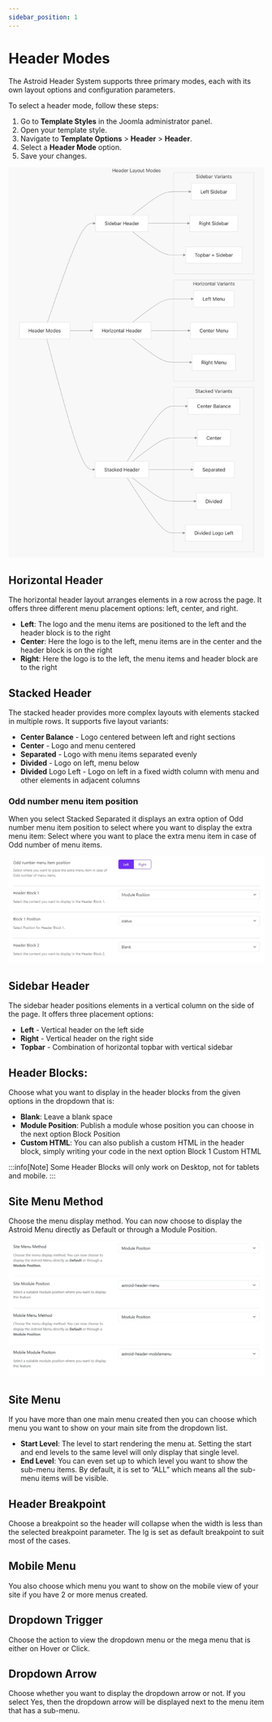 ```yaml
---
sidebar_position: 1
---
```


# Header Modes

The Astroid Header System supports three primary modes, each with its own layout options and configuration parameters.

To select a header mode, follow these steps:
1. Go to **Template Styles** in the Joomla administrator panel.
2. Open your template style.
3. Navigate to **Template Options** > **Header** > **Header**.
4. Select a **Header Mode** option.
5. Save your changes.

![header-modes.jpg](../../static/img/header/header-modes.jpg)

## Horizontal Header

The horizontal header layout arranges elements in a row across the page. It offers three different menu placement options: left, center, and right.

* **Left**: The logo and the menu items are positioned to the left and the header block is to the right
* **Center**: Here the logo is to the left, menu items are in the center and the header block is on the right
* **Right**: Here the logo is to the left, the menu items and header block are to the right

## Stacked Header

The stacked header provides more complex layouts with elements stacked in multiple rows. It supports five layout variants:

* **Center Balance** - Logo centered between left and right sections
* **Center** - Logo and menu centered
* **Separated** - Logo with menu items separated evenly
* **Divided** - Logo on left, menu below
* **Divided** Logo Left - Logo on left in a fixed width column with menu and other elements in adjacent columns

### Odd number menu item position

When you select Stacked Separated it displays an extra option of Odd number menu item position to select where you want to display the extra menu item:
Select where you want to place the extra menu item in case of Odd number of menu items.

![stacked-menu-separate-odd.jpeg](../../static/img/header/stacked-menu-separate-odd.jpeg)

## Sidebar Header

The sidebar header positions elements in a vertical column on the side of the page. It offers three placement options:

* **Left** - Vertical header on the left side
* **Right** - Vertical header on the right side
* **Topbar** - Combination of horizontal topbar with vertical sidebar

## Header Blocks: 
Choose what you want to display in the header blocks from the given options in the dropdown that is:

* **Blank**: Leave a blank space
* **Module Position**: Publish a module whose position you can choose in the next option Block Position
* **Custom HTML**: You can also publish a custom HTML in the header block, simply writing your code in the next option Block 1 Custom HTML

:::info[Note]
Some Header Blocks will only work on Desktop, not for tablets and mobile.
:::

## Site Menu Method

Choose the menu display method. You can now choose to display the Astroid Menu directly as Default or through a Module Position.

![site-menu-method.png](../../static/img/header/site-menu-method.png)

## Site Menu
If you have more than one main menu created then you can choose which menu you want to show on your main site from the dropdown list.

* **Start Level**: The level to start rendering the menu at. Setting the start and end levels to the same level will only display that single level.
* **End Level**: You can even set up to which level you want to show the sub-menu items. By default, it is set to “ALL” which means all the sub-menu items will be visible.

## Header Breakpoint

Choose a breakpoint so the header will collapse when the width is less than the selected breakpoint parameter. The lg is set as default breakpoint to suit most of the cases.

## Mobile Menu

You also choose which menu you want to show on the mobile view of your site if you have 2 or more menus created.

## Dropdown Trigger

Choose the action to view the dropdown menu or the mega menu that is either on Hover or Click.

## Dropdown Arrow

Choose whether you want to display the dropdown arrow or not. If you select Yes, then the dropdown arrow will be displayed next to the menu item that has a sub-menu.